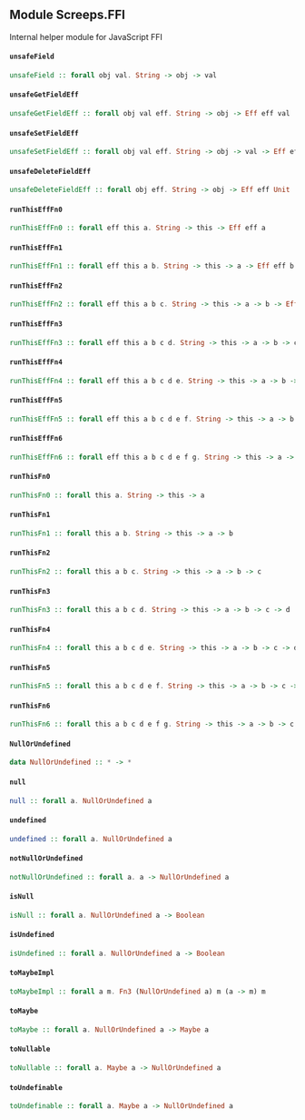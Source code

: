 ## Module Screeps.FFI

Internal helper module for JavaScript FFI

#### `unsafeField`

``` purescript
unsafeField :: forall obj val. String -> obj -> val
```

#### `unsafeGetFieldEff`

``` purescript
unsafeGetFieldEff :: forall obj val eff. String -> obj -> Eff eff val
```

#### `unsafeSetFieldEff`

``` purescript
unsafeSetFieldEff :: forall obj val eff. String -> obj -> val -> Eff eff Unit
```

#### `unsafeDeleteFieldEff`

``` purescript
unsafeDeleteFieldEff :: forall obj eff. String -> obj -> Eff eff Unit
```

#### `runThisEffFn0`

``` purescript
runThisEffFn0 :: forall eff this a. String -> this -> Eff eff a
```

#### `runThisEffFn1`

``` purescript
runThisEffFn1 :: forall eff this a b. String -> this -> a -> Eff eff b
```

#### `runThisEffFn2`

``` purescript
runThisEffFn2 :: forall eff this a b c. String -> this -> a -> b -> Eff eff c
```

#### `runThisEffFn3`

``` purescript
runThisEffFn3 :: forall eff this a b c d. String -> this -> a -> b -> c -> Eff eff d
```

#### `runThisEffFn4`

``` purescript
runThisEffFn4 :: forall eff this a b c d e. String -> this -> a -> b -> c -> d -> Eff eff e
```

#### `runThisEffFn5`

``` purescript
runThisEffFn5 :: forall eff this a b c d e f. String -> this -> a -> b -> c -> d -> e -> Eff eff f
```

#### `runThisEffFn6`

``` purescript
runThisEffFn6 :: forall eff this a b c d e f g. String -> this -> a -> b -> c -> d -> e -> f -> Eff eff g
```

#### `runThisFn0`

``` purescript
runThisFn0 :: forall this a. String -> this -> a
```

#### `runThisFn1`

``` purescript
runThisFn1 :: forall this a b. String -> this -> a -> b
```

#### `runThisFn2`

``` purescript
runThisFn2 :: forall this a b c. String -> this -> a -> b -> c
```

#### `runThisFn3`

``` purescript
runThisFn3 :: forall this a b c d. String -> this -> a -> b -> c -> d
```

#### `runThisFn4`

``` purescript
runThisFn4 :: forall this a b c d e. String -> this -> a -> b -> c -> d -> e
```

#### `runThisFn5`

``` purescript
runThisFn5 :: forall this a b c d e f. String -> this -> a -> b -> c -> d -> e -> f
```

#### `runThisFn6`

``` purescript
runThisFn6 :: forall this a b c d e f g. String -> this -> a -> b -> c -> d -> e -> f -> g
```

#### `NullOrUndefined`

``` purescript
data NullOrUndefined :: * -> *
```

#### `null`

``` purescript
null :: forall a. NullOrUndefined a
```

#### `undefined`

``` purescript
undefined :: forall a. NullOrUndefined a
```

#### `notNullOrUndefined`

``` purescript
notNullOrUndefined :: forall a. a -> NullOrUndefined a
```

#### `isNull`

``` purescript
isNull :: forall a. NullOrUndefined a -> Boolean
```

#### `isUndefined`

``` purescript
isUndefined :: forall a. NullOrUndefined a -> Boolean
```

#### `toMaybeImpl`

``` purescript
toMaybeImpl :: forall a m. Fn3 (NullOrUndefined a) m (a -> m) m
```

#### `toMaybe`

``` purescript
toMaybe :: forall a. NullOrUndefined a -> Maybe a
```

#### `toNullable`

``` purescript
toNullable :: forall a. Maybe a -> NullOrUndefined a
```

#### `toUndefinable`

``` purescript
toUndefinable :: forall a. Maybe a -> NullOrUndefined a
```



